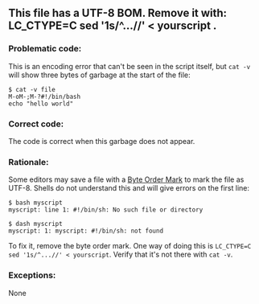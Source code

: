 ##  This file has a UTF-8 BOM. Remove it with: LC_CTYPE=C sed '1s/^...//' < yourscript .

### Problematic code:

This is an encoding error that can't be seen in the script itself, but `cat -v` will show three bytes of garbage at the start of the file:

```
$ cat -v file
M-oM-;M-?#!/bin/bash
echo "hello world"
```

### Correct code:

The code is correct when this garbage does not appear.

### Rationale:

Some editors may save a file with a [Byte Order Mark](https://en.wikipedia.org/wiki/Byte_order_mark) to mark the file as UTF-8. Shells do not understand this and will give errors on the first line:

```
$ bash myscript
myscript: line 1: #!/bin/sh: No such file or directory

$ dash myscript
myscript: 1: myscript: #!/bin/sh: not found
```

To fix it, remove the byte order mark. One way of doing this is `LC_CTYPE=C sed '1s/^...//' < yourscript`. Verify that it's not there with `cat -v`. 

### Exceptions:

None